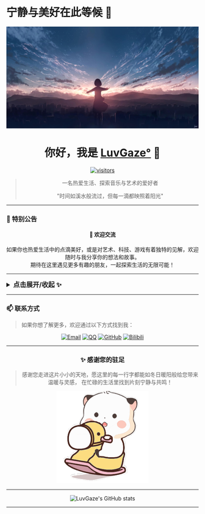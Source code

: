 # 宁静与美好在此等候 🍵

![加载图片](Picture/Background.jpg)

<div align="center">

# 你好，我是 [LuvGaze°](https://github.com/LuvGaze) 👋

[![visitors](https://visitor-badge.laobi.icu/badge?page_id=LuvGaze.LuvGaze)](https://github.com/LuvGaze)

> 一名热爱生活、探索音乐与艺术的爱好者
> 
>"时间如溪水般流过，但每一滴都映照着阳光"

</div>

---

### 🎯 特别公告 

<div align="center">

#### 🌈 欢迎交流 

如果你也热爱生活中的点滴美好，或是对艺术、科技、游戏有着独特的见解，欢迎随时与我分享你的想法和故事。  
期待在这里遇见更多有趣的朋友，一起探索生活的无限可能！

</div>

---
[//]: 全局展开/收起　　　开始
<details>
  <summary style="font-size: 17px; font-weight: bold;">点击展开/收起 ✨</summary>

### 📚 已开源项目 

<details open>
  <summary><strong>点击展开/收起</strong> ✨</summary>

| 项目 | 更新状态 | 简述 |
|------|---------|------|
| [**大学期间乱七八糟的文件**](https://github.com/LuvGaze/School/tree/其他) | 随缘更新 | 大学学习资料整理 |
| [**数字图像处理**](https://github.com/LuvGaze/School/tree/数字图像处理) | ~~结项~~ | 图像处理相关项目 |
| [**Python**](https://github.com/LuvGaze/School/tree/Python) | ~~结项~~ | Python学习记录 |
| [**单片机**](https://github.com/LuvGaze/School/tree/单片机) | ~~结项~~ | 单片机开发实践 |

</details>

---

### 🌟 推荐项目 

<details open>
  <summary><strong>点击展开/收起</strong> ✨</summary>

| 项目名称 | 描述 | 推荐指数 | 类别 |
|---------|------|----------|------|
| [**cursor-free-vip**](https://github.com/yeongpin/cursor-free-vip) | 自动重置机器ID，免费升级使用Cursor Pro功能 | ⭐⭐⭐⭐⭐ | 🛠️ 开发工具 |
| [**关圣云DNS去广告**](https://github.com/guandasheng/adguardhome) | TheBestAdrules，适用于Adguard Home的去广告dns规则 | ⭐⭐⭐⭐⭐⭐ | 🛡️ 网络工具 |
| [**RevokeMsgPatcher**](https://github.com/huiyadanli/RevokeMsgPatcher) | 适用于 Windows 下 PC 版微信/QQ/TIM的防撤回补丁 | ⭐⭐⭐⭐ | 💬 社交增强 |

> 💡 这些都是我个人使用过且觉得非常棒的项目，希望也能帮助到你！

</details>

---

### 👨‍💻 关于我 

<details open>
  <summary><strong>点击展开/收起</strong> ✨</summary>

#### 🎨 艺术创作
- 🎸 **吉他**：享受弹奏的过程，感受音乐的魅力(虽然还在路上)
- 🎤 **唱歌**： (室友有福了😅)

#### 🔬 科技探索
- 🤖 **人工智能**：
  - ChatGPT、Cursor 等 AI 工具的探索者
- 💻 **编程技能**：
  ```
  精通：
  ⬜⬜⬜ Python
  ⬜⬜ Java
  ⬜⬜ C语言
  
  学习中：
  ⬜ Vue.js
  ⬜⬜ HTML/CSS
  ```

#### 📖 文艺生活
- 📚 热爱阅读，尤其是散文和科技文章
- ✍️ 喜欢写作，记录生活的点点滴滴

#### 🎮 游戏世界
| 游戏 | 技能水平 | 游戏时长 |
|------|----------|----------|
| [Minecraft](https://www.minecraft.net) | 🌟🌟🌟🌟 | 1000+ 小时 |
| [英雄联盟](https://www.leagueoflegends.com) | 🌟🌟🌟 | 500+ 小时 |
| [QQ飞车](https://speedm.qq.com) | 🌟🌟🌟🌟🌟 | 2000+ 小时 |

</details>

---

### 🎯 技能展示 

<details open>
  <summary><strong>点击展开/收起</strong> ✨</summary>

#### 🌈 生活技能

| 技能 | 描述 | 熟练度 |
|------|------|--------|
| 🍳 **美食探索** | • 热爱尝试各地美食<br>• 会做一些简单料理 | ★★★★★ |
| 🏃 **运动健身** | • 每周健身房打卡<br>• 保持健康生活方式 | ★★★★☆ |
| 📸 **摄影** | • 喜欢记录生活瞬间<br>• 风光摄影爱好者 | ★★★☆☆ |

#### 🖥️ 编程技能

```text
Minecraft 开发    [██████████] 90%
Java 基础         [░░░░░░░░░░] 00%
Python 应用       [░░░░░░░░░░] 00%
Web 前端          [░░░░░░░░░░] 00%
```

</details>

---

[//]: 全局展开/收起　　　结束
</details>

---

### 📫 联系方式 

> 如果你想了解更多，欢迎通过以下方式找到我：

<div align="center">

[![Email](https://img.shields.io/badge/Email-Bnz277%40outlook.com-blue?style=flat-square&logo=microsoft-outlook)](mailto:Bnz277@outlook.com)
[![QQ](https://img.shields.io/badge/QQ-点击联系-green?style=flat-square&logo=tencent-qq)](https://user.qzone.qq.com/2773434682)
[![GitHub](https://img.shields.io/badge/GitHub-LuvGaze-black?style=flat-square&logo=github)](https://github.com/LuvGaze)
[![Bilibili](https://img.shields.io/badge/Bilibili-B站空间-pink?style=flat-square&logo=bilibili)](https://space.bilibili.com/473335461)

</div>

---

<div align="center">

### ✨ 感谢您的驻足

> 感谢您走进这片小小的天地，愿这里的每一行字都能如冬日暖阳般给您带来温暖与灵感，
> 在忙碌的生活里找到片刻宁静与共鸣！

![加载图片](Picture/三团.gif)

</div>

---

<div align="center">

![LuvGaze's GitHub stats](https://github-readme-stats.vercel.app/api?username=LuvGaze&show_icons=true&theme=radical)

</div>

---
